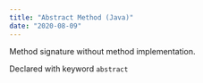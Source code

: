 ```yaml
---
title: "Abstract Method (Java)"
date: "2020-08-09"
---
```


Method signature without method implementation.

Declared with keyword `abstract`
